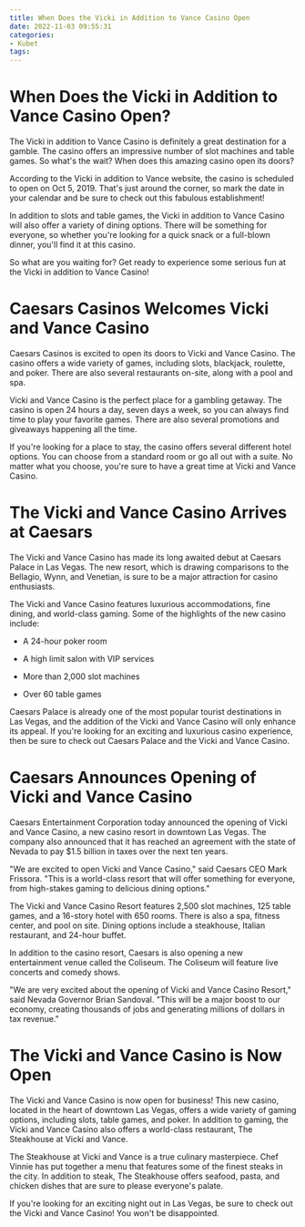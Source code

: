 ```yaml
---
title: When Does the Vicki in Addition to Vance Casino Open
date: 2022-11-03 09:55:31
categories:
- Kubet
tags:
---
```



#  When Does the Vicki in Addition to Vance Casino Open?

The Vicki in addition to Vance Casino is definitely a great destination for a gamble. The casino offers an impressive number of slot machines and table games. So what's the wait? When does this amazing casino open its doors?

According to the Vicki in addition to Vance website, the casino is scheduled to open on Oct 5, 2019. That's just around the corner, so mark the date in your calendar and be sure to check out this fabulous establishment!

In addition to slots and table games, the Vicki in addition to Vance Casino will also offer a variety of dining options. There will be something for everyone, so whether you're looking for a quick snack or a full-blown dinner, you'll find it at this casino.

So what are you waiting for? Get ready to experience some serious fun at the Vicki in addition to Vance Casino!

#  Caesars Casinos Welcomes Vicki and Vance Casino

Caesars Casinos is excited to open its doors to Vicki and Vance Casino. The casino offers a wide variety of games, including slots, blackjack, roulette, and poker. There are also several restaurants on-site, along with a pool and spa.

Vicki and Vance Casino is the perfect place for a gambling getaway. The casino is open 24 hours a day, seven days a week, so you can always find time to play your favorite games. There are also several promotions and giveaways happening all the time.

If you're looking for a place to stay, the casino offers several different hotel options. You can choose from a standard room or go all out with a suite. No matter what you choose, you're sure to have a great time at Vicki and Vance Casino.

#  The Vicki and Vance Casino Arrives at Caesars

The Vicki and Vance Casino has made its long awaited debut at Caesars Palace in Las Vegas. The new resort, which is drawing comparisons to the Bellagio, Wynn, and Venetian, is sure to be a major attraction for casino enthusiasts.

The Vicki and Vance Casino features luxurious accommodations, fine dining, and world-class gaming. Some of the highlights of the new casino include:

* A 24-hour poker room

* A high limit salon with VIP services

* More than 2,000 slot machines

* Over 60 table games

Caesars Palace is already one of the most popular tourist destinations in Las Vegas, and the addition of the Vicki and Vance Casino will only enhance its appeal. If you're looking for an exciting and luxurious casino experience, then be sure to check out Caesars Palace and the Vicki and Vance Casino.

#  Caesars Announces Opening of Vicki and Vance Casino

Caesars Entertainment Corporation today announced the opening of Vicki and Vance Casino, a new casino resort in downtown Las Vegas. The company also announced that it has reached an agreement with the state of Nevada to pay $1.5 billion in taxes over the next ten years.

"We are excited to open Vicki and Vance Casino," said Caesars CEO Mark Frissora. "This is a world-class resort that will offer something for everyone, from high-stakes gaming to delicious dining options."

The Vicki and Vance Casino Resort features 2,500 slot machines, 125 table games, and a 16-story hotel with 650 rooms. There is also a spa, fitness center, and pool on site. Dining options include a steakhouse, Italian restaurant, and 24-hour buffet.

In addition to the casino resort, Caesars is also opening a new entertainment venue called the Coliseum. The Coliseum will feature live concerts and comedy shows.

"We are very excited about the opening of Vicki and Vance Casino Resort," said Nevada Governor Brian Sandoval. "This will be a major boost to our economy, creating thousands of jobs and generating millions of dollars in tax revenue."

#  The Vicki and Vance Casino is Now Open

The Vicki and Vance Casino is now open for business! This new casino, located in the heart of downtown Las Vegas, offers a wide variety of gaming options, including slots, table games, and poker. In addition to gaming, the Vicki and Vance Casino also offers a world-class restaurant, The Steakhouse at Vicki and Vance.

The Steakhouse at Vicki and Vance is a true culinary masterpiece. Chef Vinnie has put together a menu that features some of the finest steaks in the city. In addition to steak, The Steakhouse offers seafood, pasta, and chicken dishes that are sure to please everyone's palate.

If you're looking for an exciting night out in Las Vegas, be sure to check out the Vicki and Vance Casino! You won't be disappointed.